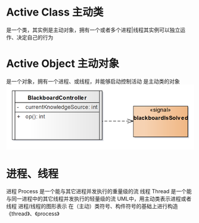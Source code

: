# Active Class 主动类
是一个类，其实例是主动对象，拥有一个或者多个进程|线程其实例可以独立运作、决定自己的行为
# Active Object 主动对象
是一个对象，拥有一个进程、或线程，并能够启动控制活动
是主动类的对象
![](Screenshots/../Screenshots/2020-09-05-15-45-20.png)

# 进程、线程
进程 Process
是一个能与其它进程并发执行的重量级的流
线程 Thread
是一个能与同一进程中的其它线程并发执行的轻量级的流
UML中，用主动类表示进程或者线程
进程/线程的图形表示
在（主动）类符号、构件符号的基础上进行构造
《thread》、《process》


